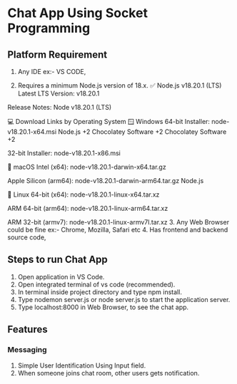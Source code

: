# Chat App Using Socket Programming

## Platform Requirement

1. Any IDE ex:- VS CODE,

2. Requires a minimum Node.js version of 18.x.
   ✅ Node.js v18.20.1 (LTS)
   Latest LTS Version: v18.20.1

Release Notes: Node v18.20.1 (LTS)

💻 Download Links by Operating System
🪟 Windows
64-bit Installer: node-v18.20.1-x64.msi
Node.js
+2
Chocolatey Software
+2
Chocolatey Software
+2

32-bit Installer: node-v18.20.1-x86.msi

🍎 macOS
Intel (x64): node-v18.20.1-darwin-x64.tar.gz

Apple Silicon (arm64): node-v18.20.1-darwin-arm64.tar.gz
Node.js

🐧 Linux
64-bit (x64): node-v18.20.1-linux-x64.tar.xz

ARM 64-bit (arm64): node-v18.20.1-linux-arm64.tar.xz

ARM 32-bit (armv7): node-v18.20.1-linux-armv7l.tar.xz 3. Any Web Browser could be fine ex:- Chrome, Mozilla, Safari etc 4. Has frontend and backend source code,

## Steps to run Chat App

1. Open application in VS Code.
2. Open integrated terminal of vs code (recommended).
3. In terminal inside project directory and type npm install.
4. Type nodemon server.js or node server.js to start the application server.
5. Type localhost:8000 in Web Browser, to see the chat app.

## Features

### Messaging

1.  Simple User Identification Using Input field.
2.  When someone joins chat room, other users gets notification.
